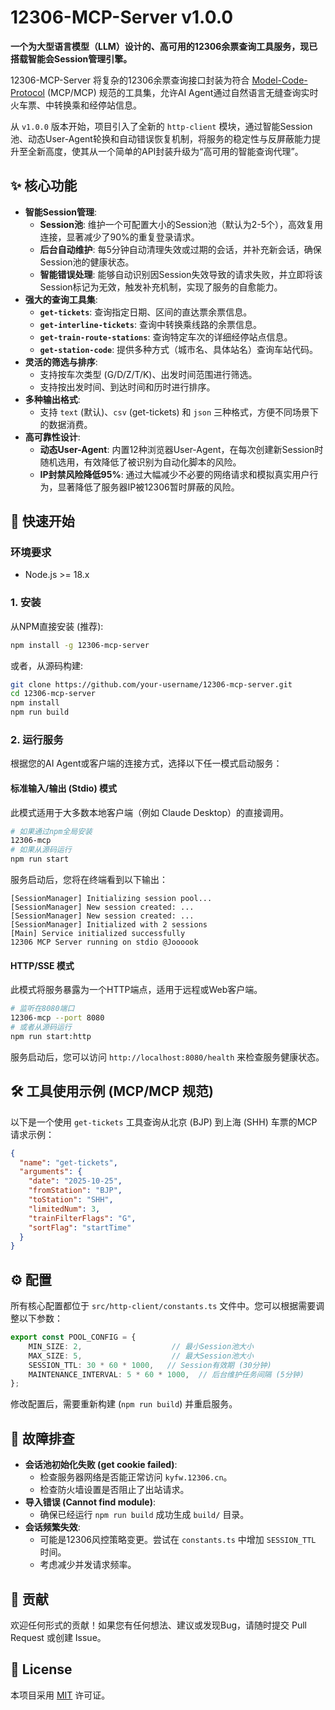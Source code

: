 # 12306-MCP-Server v1.0.0

[](https://nodejs.org/en/)
[](https://www.google.com/search?q=https://github.com/your-username/12306-mcp-server/blob/main/LICENSE)

**一个为大型语言模型（LLM）设计的、高可用的12306余票查询工具服务，现已搭载智能会Session管理引擎。**

12306-MCP-Server 将复杂的12306余票查询接口封装为符合 [Model-Code-Protocol](https://www.google.com/search?q=https://github.com/model-code-protocol/specification) (MCP/MCP) 规范的工具集，允许AI Agent通过自然语言无缝查询实时火车票、中转换乘和经停站信息。

从 `v1.0.0` 版本开始，项目引入了全新的 `http-client` 模块，通过智能Session池、动态User-Agent轮换和自动错误恢复机制，将服务的稳定性与反屏蔽能力提升至全新高度，使其从一个简单的API封装升级为“高可用的智能查询代理”。

## ✨ 核心功能

  - **智能Session管理**:
      - **Session池**: 维护一个可配置大小的Session池（默认为2-5个），高效复用连接，显著减少了90%的重复登录请求。
      - **后台自动维护**: 每5分钟自动清理失效或过期的会话，并补充新会话，确保Session池的健康状态。
      - **智能错误处理**: 能够自动识别因Session失效导致的请求失败，并立即将该Session标记为无效，触发补充机制，实现了服务的自愈能力。
  - **强大的查询工具集**:
      - **`get-tickets`**: 查询指定日期、区间的直达票余票信息。
      - **`get-interline-tickets`**: 查询中转换乘线路的余票信息。
      - **`get-train-route-stations`**: 查询特定车次的详细经停站点信息。
      - **`get-station-code`**: 提供多种方式（城市名、具体站名）查询车站代码。
  - **灵活的筛选与排序**:
      - 支持按车次类型 (G/D/Z/T/K)、出发时间范围进行筛选。
      - 支持按出发时间、到达时间和历时进行排序。
  - **多种输出格式**:
      - 支持 `text` (默认)、`csv` (get-tickets) 和 `json` 三种格式，方便不同场景下的数据消费。
  - **高可靠性设计**:
      - **动态User-Agent**: 内置12种浏览器User-Agent，在每次创建新Session时随机选用，有效降低了被识别为自动化脚本的风险。
      - **IP封禁风险降低95%**: 通过大幅减少不必要的网络请求和模拟真实用户行为，显著降低了服务器IP被12306暂时屏蔽的风险。

## 🚀 快速开始

### 环境要求

  - Node.js \>= 18.x

### 1\. 安装

从NPM直接安装 (推荐):

```bash
npm install -g 12306-mcp-server
```

或者，从源码构建:

```bash
git clone https://github.com/your-username/12306-mcp-server.git
cd 12306-mcp-server
npm install
npm run build
```

### 2\. 运行服务

根据您的AI Agent或客户端的连接方式，选择以下任一模式启动服务：

#### 标准输入/输出 (Stdio) 模式

此模式适用于大多数本地客户端（例如 Claude Desktop）的直接调用。

```bash
# 如果通过npm全局安装
12306-mcp
# 如果从源码运行
npm run start
```

服务启动后，您将在终端看到以下输出：

```
[SessionManager] Initializing session pool...
[SessionManager] New session created: ...
[SessionManager] New session created: ...
[SessionManager] Initialized with 2 sessions
[Main] Service initialized successfully
12306 MCP Server running on stdio @Joooook
```

#### HTTP/SSE 模式

此模式将服务暴露为一个HTTP端点，适用于远程或Web客户端。

```bash
# 监听在8080端口
12306-mcp --port 8080
# 或者从源码运行
npm run start:http
```

服务启动后，您可以访问 `http://localhost:8080/health` 来检查服务健康状态。

## 🛠️ 工具使用示例 (MCP/MCP 规范)

以下是一个使用 `get-tickets` 工具查询从北京 (BJP) 到上海 (SHH) 车票的MCP请求示例：

```json
{
  "name": "get-tickets",
  "arguments": {
    "date": "2025-10-25",
    "fromStation": "BJP",
    "toStation": "SHH",
    "limitedNum": 3,
    "trainFilterFlags": "G",
    "sortFlag": "startTime"
  }
}
```

## ⚙️ 配置

所有核心配置都位于 `src/http-client/constants.ts` 文件中。您可以根据需要调整以下参数：

```typescript
export const POOL_CONFIG = {
    MIN_SIZE: 2,                    // 最小Session池大小
    MAX_SIZE: 5,                    // 最大Session池大小
    SESSION_TTL: 30 * 60 * 1000,   // Session有效期 (30分钟)
    MAINTENANCE_INTERVAL: 5 * 60 * 1000,  // 后台维护任务间隔 (5分钟)
};
```

修改配置后，需要重新构建 (`npm run build`) 并重启服务。

## 🔧 故障排查

  - **会话池初始化失败 (get cookie failed)**:
      - 检查服务器网络是否能正常访问 `kyfw.12306.cn`。
      - 检查防火墙设置是否阻止了出站请求。
  - **导入错误 (Cannot find module)**:
      - 确保已经运行 `npm run build` 成功生成 `build/` 目录。
  - **会话频繁失效**:
      - 可能是12306风控策略变更。尝试在 `constants.ts` 中增加 `SESSION_TTL` 时间。
      - 考虑减少并发请求频率。

## 🤝 贡献

欢迎任何形式的贡献！如果您有任何想法、建议或发现Bug，请随时提交 Pull Request 或创建 Issue。

## 📄 License

本项目采用 [MIT](https://www.google.com/search?q=https://github.com/your-username/12306-mcp-server/blob/main/LICENSE) 许可证。